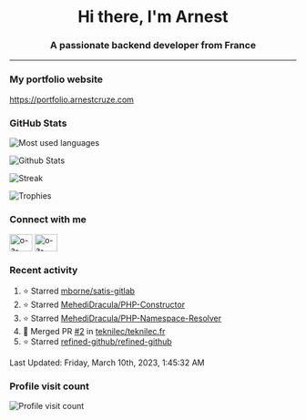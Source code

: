 <h1 align="center">Hi there, I'm Arnest</h1>
<h3 align="center">A passionate backend developer from France</h3>

---

### My portfolio website

https://portfolio.arnestcruze.com

### GitHub Stats

![Most used languages](https://github-readme-stats.vercel.app/api/top-langs/?username=ocruze&langs_count=10&layout=compact&hide=tsql)

![Github Stats](https://github-readme-stats.vercel.app/api?username=ocruze&count_private=true&show_icons=true&title_color=fff&text_color=fff&bg_color=30,36d1dc,904e95)

![Streak](https://github-readme-streak-stats.herokuapp.com/?user=ocruze&)

![Trophies](https://github-profile-trophy.vercel.app/?username=ocruze)

### Connect with me

<p align="left">
  <a href="mailto:o.cruze@live.com" target="blank"><img align="center" src="https://upload.wikimedia.org/wikipedia/commons/d/df/Microsoft_Office_Outlook_%282018%E2%80%93present%29.svg" alt="o-a-cruze" height="30" width="40" /></a>
  <a href="https://linkedin.com/in/o-a-cruze" target="blank"><img align="center" src="https://raw.githubusercontent.com/rahuldkjain/github-profile-readme-generator/master/src/images/icons/Social/linked-in-alt.svg" alt="o-a-cruze" height="30" width="40" /></a>
</p>

### Recent activity

<!--RECENT_ACTIVITY:start-->
1. ⭐ Starred [mborne/satis-gitlab](https://github.com/mborne/satis-gitlab)
2. ⭐ Starred [MehediDracula/PHP-Constructor](https://github.com/MehediDracula/PHP-Constructor)
3. ⭐ Starred [MehediDracula/PHP-Namespace-Resolver](https://github.com/MehediDracula/PHP-Namespace-Resolver)
4. 🎉 Merged PR [#2](https://github.com/teknilec/teknilec.fr/pull/2) in [teknilec/teknilec.fr](https://github.com/teknilec/teknilec.fr)
5. ⭐ Starred [refined-github/refined-github](https://github.com/refined-github/refined-github)
<!--RECENT_ACTIVITY:end-->

<!--RECENT_ACTIVITY:last_update-->
Last Updated: Friday, March 10th, 2023, 1:45:32 AM
<!--RECENT_ACTIVITY:last_update_end-->

### Profile visit count

![Profile visit count](https://profile-counter.glitch.me/ocruze/count.svg)
